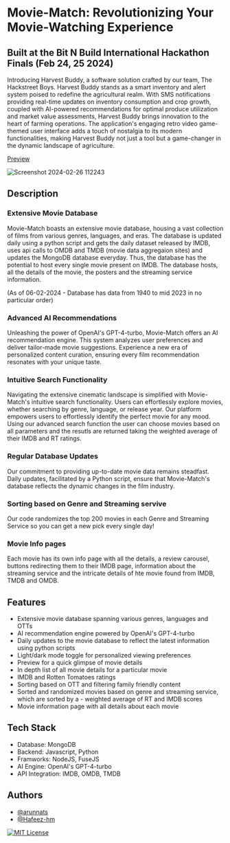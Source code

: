 # Movie-Match: Revolutionizing Your Movie-Watching Experience
## Built at the Bit N Build International Hackathon Finals (Feb 24, 25 2024)

Introducing Harvest Buddy, a software solution crafted by our team, The Hackstreet Boys. Harvest Buddy stands as a smart inventory and alert system poised to redefine the agricultural realm. With SMS notifications providing real-time updates on inventory consumption and crop growth, coupled with AI-powered recommendations for optimal produce utilization and market value assessments, Harvest Buddy brings innovation to the heart of farming operations. The application's engaging retro video game-themed user interface adds a touch of nostalgia to its modern functionalities, making Harvest Buddy not just a tool but a game-changer in the dynamic landscape of agriculture. 

[Preview](http://harvestbuddy.arunnats.com/)

![Screenshot 2024-02-26 112243](https://github.com/arunnats/HarvestBuddy/assets/118368673/f1975b7c-469a-4964-90cc-71bdb6b1e58a)

<a name="description"></a>
## Description

### Extensive Movie Database

Movie-Match boasts an extensive movie database, housing a vast collection of films from various genres, languages, and eras. The database is updated daily using a python script and gets the daily dataset released by IMDB, uses api calls to OMDB and TMDB (movie data aggregaion sites) and updates the MongoDB database everyday. Thus, the database has the potential to host every single movie present on IMDB. The database hosts, all the details of the movie, the posters and the streaming service information.

(As of 06-02-2024 - Database has data from 1940 to mid 2023 in no particular order)

### Advanced AI Recommendations

Unleashing the power of OpenAI's GPT-4-turbo, Movie-Match offers an AI recommendation engine. This system analyzes user preferences and deliver tailor-made movie suggestions. Experience a new era of personalized content curation, ensuring every film recommendation resonates with your unique taste.

### Intuitive Search Functionality

Navigating the extensive cinematic landscape is simplified with Movie-Match's intuitive search functionality. Users can effortlessly explore movies, whether searching by genre, language, or release year. Our platform empowers users to effortlessly identify the perfect movie for any mood. Using our advanced search function the user can choose movies based on all parameters and the resutls are returned taking the weighted average of their IMDB and RT ratings.

### Regular Database Updates

Our commitment to providing up-to-date movie data remains steadfast. Daily updates, facilitated by a Python script, ensure that Movie-Match's database reflects the dynamic changes in the film industry.

### Sorting based on Genre and Streaming servive

Our code randomizes the top 200 movies in each Genre and Streaming Service so you can get a new pick every single day!

### Movie Info pages

Each movie has its own info page with all the details, a review carousel, buttons redirecting them to their IMDB page, information about the streaming service and the intricate details of hte movie found from IMDB, TMDB and OMDB.

<a name="features"></a>
## Features

- Extensive movie database spanning various genres, languages and OTTs
- AI recommendation engine powered by OpenAI's GPT-4-turbo
- Daily updates to the movie database to reflect the latest information using python scripts
- Light/dark mode toggle for personalized viewing preferences
- Preview for a quick glimpse of movie details
- In depth list of all movie details for a particular movie
- IMDB and Rotten Tomatoes ratings
- Sorting based on OTT and filtering family friendly content
- Sorted and randomized movies based on genre and streaming service, which are sorted by a - weighted average of RT and IMDB scores
- Movie information page with all details about each movie

<a name="tech-stack"></a>
## Tech Stack

- Database: MongoDB
- Backend: Javascript, Python
- Framworks: NodeJS, FuseJS
- AI Engine: OpenAI's GPT-4-turbo
- API Integration: IMDB, OMDB, TMDB

<a name="authors"></a>
## Authors

- [@arunnats](https://www.arunnats.com/)
- [@Hafeez-hm](https://github.com/Hafeez-hm)

[![MIT License](https://img.shields.io/badge/License-MIT-green.svg)](https://choosealicense.com/licenses/mit/)
